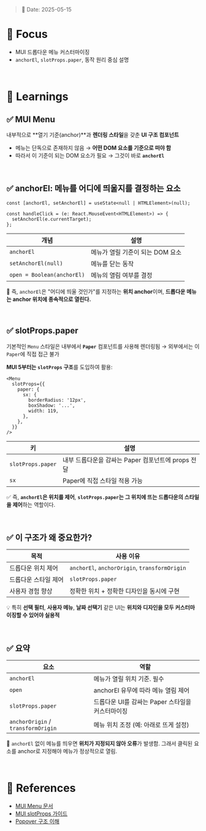 > 📅 Date: 2025-05-15

# 📌 Focus

* MUI 드롭다운 메뉴 커스터마이징
* `anchorEl`, `slotProps.paper`, 동작 원리 중심 설명

<br />

# 📝 Learnings

## ✅ MUI Menu 

내부적으로 \*\*열기 기준(anchor)\*\*과 **렌더링 스타일**을 갖춘 **UI 구조 컴포넌트**

* 메뉴는 단독으로 존재하지 않음 → **어떤 DOM 요소를 기준으로 떠야 함**
* 따라서 이 기준이 되는 DOM 요소가 필요 → 그것이 바로 **`anchorEl`**

<br />

## ✅ anchorEl: 메뉴를 어디에 띄울지를 결정하는 요소

```tsx
const [anchorEl, setAnchorEl] = useState<null | HTMLElement>(null);

const handleClick = (e: React.MouseEvent<HTMLElement>) => {
  setAnchorEl(e.currentTarget);
};
```

| 개념                         | 설명                   |
| -------------------------- | -------------------- |
| `anchorEl`                 | 메뉴가 열릴 기준이 되는 DOM 요소 |
| `setAnchorEl(null)`        | 메뉴를 닫는 동작            |
| `open = Boolean(anchorEl)` | 메뉴의 열림 여부를 결정        |

📌 즉, `anchorEl`은 "어디에 띄울 것인가"를 지정하는 **위치 anchor**이며,
**드롭다운 메뉴는 anchor 위치에 종속적으로 열린다.**

<br />

## ✅ slotProps.paper

기본적인 `Menu` 스타일은 내부에서 **`Paper`** 컴포넌트를 사용해 렌더링됨
→ 외부에서는 이 `Paper`에 직접 접근 불가

**MUI 5부터는 `slotProps` 구조**를 도입하여 활용:

```tsx
<Menu
  slotProps={{
    paper: {
      sx: {
        borderRadius: '12px',
        boxShadow: '...',
        width: 119,
      },
    },
  }}
/>
```

| 키                 | 설명                                |
| ----------------- | --------------------------------- |
| `slotProps.paper` | 내부 드롭다운을 감싸는 Paper 컴포넌트에 props 전달 |
| `sx`              | Paper에 직접 스타일 적용 가능               |

✅ 즉, **`anchorEl`은 위치를 제어**,
**`slotProps.paper`는 그 위치에 뜨는 드롭다운의 스타일을 제어**하는 역할이다.

<br />

## ✅ 이 구조가 왜 중요한가?

| 목적          | 사용 이유                                         |
| ----------- | --------------------------------------------- |
| 드롭다운 위치 제어  | `anchorEl`, `anchorOrigin`, `transformOrigin` |
| 드롭다운 스타일 제어 | `slotProps.paper`                             |
| 사용자 경험 향상   | 정확한 위치 + 정확한 디자인을 동시에 구현                      |

💡 특히 **선택 필터**, **사용자 메뉴**, **날짜 선택기** 같은 UI는
**위치와 디자인을 모두 커스터마이징할 수 있어야 실용적**

<br />

## ✅ 요약

| 요소                                 | 역할                             |
| ---------------------------------- | ------------------------------ |
| `anchorEl`                         | 메뉴가 열릴 위치 기준. 필수               |
| `open`                             | anchorEl 유무에 따라 메뉴 열림 제어       |
| `slotProps.paper`                  | 드롭다운 UI를 감싸는 Paper 스타일을 커스터마이징 |
| `anchorOrigin` / `transformOrigin` | 메뉴 위치 조정 (예: 아래로 뜨게 설정)        |

📌 `anchorEl` 없이 메뉴를 띄우면 **위치가 지정되지 않아 오류**가 발생함.
그래서 클릭된 요소를 anchor로 지정해야 메뉴가 정상적으로 열림.

<br />

# 🔗 References

* [MUI Menu 문서](https://mui.com/material-ui/react-menu/)
* [MUI slotProps 가이드](https://mui.com/material-ui/guides/slot-props/)
* [Popover 구조 이해](https://mui.com/material-ui/react-popover/)
